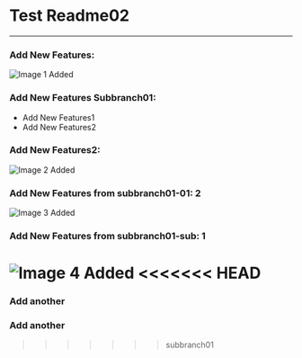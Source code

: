 # Test Readme02
---


### Add New Features:

![Image 1 Added](https://picsum.photos/id/3/200/200)

### Add New Features Subbranch01:

- Add New Features1
- Add New Features2
### Add New Features2:

![Image 2 Added](https://picsum.photos/id/4/200/200)

### Add New Features from subbranch01-01: 2

![Image 3 Added](https://picsum.photos/id/5/200/200)

### Add New Features from subbranch01-sub: 1

![Image 4 Added](https://picsum.photos/id/6/200/200)
<<<<<<< HEAD
=======

### Add another

### Add another
>>>>>>> subbranch01
